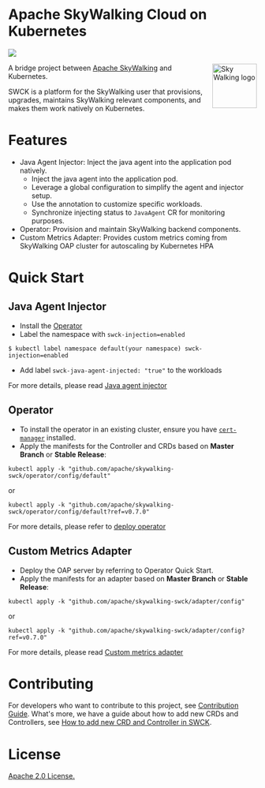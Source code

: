 Apache SkyWalking Cloud on Kubernetes
============

![](https://github.com/apache/skywalking-swck/workflows/Build/badge.svg?branch=master)

<img src="https://skywalking.apache.org/assets/logo.svg" alt="Sky Walking logo" height="90px" align="right" />

A bridge project between [Apache SkyWalking](https://github.com/apache/skywalking) and Kubernetes.

SWCK is a platform for the SkyWalking user that provisions, upgrades, maintains SkyWalking relevant components, and makes them work natively on Kubernetes.

# Features

* Java Agent Injector: Inject the java agent into the application pod natively.
  * Inject the java agent into the application pod.
  * Leverage a global configuration to simplify the agent and injector setup.
  * Use the annotation to customize specific workloads.
  * Synchronize injecting status to `JavaAgent` CR for monitoring purposes.
* Operator: Provision and maintain SkyWalking backend components.
* Custom Metrics Adapter: Provides custom metrics coming from SkyWalking OAP cluster for autoscaling by Kubernetes HPA

# Quick Start

## Java Agent Injector

* Install the [Operator](#operator)
* Label the namespace with `swck-injection=enabled`

```shell
$ kubectl label namespace default(your namespace) swck-injection=enabled
```

* Add label `swck-java-agent-injected: "true"` to the workloads

For more details, please read [Java agent injector](/docs/java-agent-injector.md)

## Operator

* To install the operator in an existing cluster, ensure you have [`cert-manager`](https://cert-manager.io/docs/installation/) installed.
* Apply the manifests for the Controller and CRDs based on **Master Branch** or **Stable Release**:
 
 ```
 kubectl apply -k "github.com/apache/skywalking-swck/operator/config/default"
 ```

or

 ```
 kubectl apply -k "github.com/apache/skywalking-swck/operator/config/default?ref=v0.7.0"
 ```

For more details, please refer to [deploy operator](docs/operator.md)

## Custom Metrics Adapter
  
* Deploy the OAP server by referring to Operator Quick Start.
* Apply the manifests for an adapter based on **Master Branch** or **Stable Release**:
 
 ```
 kubectl apply -k "github.com/apache/skywalking-swck/adapter/config"
 ```

or

 ```
 kubectl apply -k "github.com/apache/skywalking-swck/adapter/config?ref=v0.7.0"
 ```

For more details, please read [Custom metrics adapter](docs/custom-metrics-adapter.md)

# Contributing
For developers who want to contribute to this project, see [Contribution Guide](CONTRIBUTING.md). What's more, we have a guide about how to add new CRDs and Controllers, see [How to add new CRD and Controller in SWCK](docs/how-to-add-new-crd-and-controller.md).

# License
[Apache 2.0 License.](/LICENSE)
